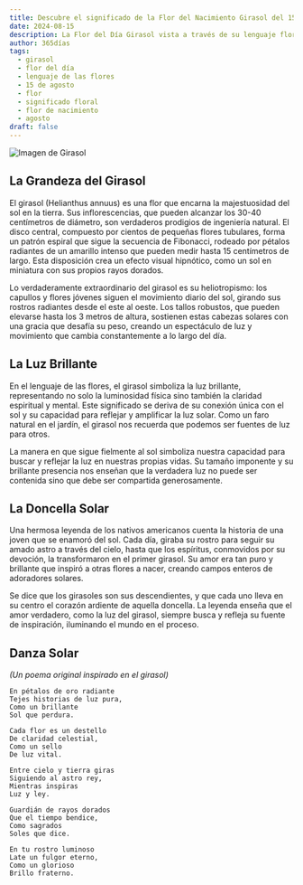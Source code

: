 ```yaml
---
title: Descubre el significado de la Flor del Nacimiento Girasol del 15 de agosto
date: 2024-08-15
description: La Flor del Día Girasol vista a través de su lenguaje floral e historias
author: 365días
tags:
  - girasol
  - flor del día
  - lenguaje de las flores
  - 15 de agosto
  - flor
  - significado floral
  - flor de nacimiento
  - agosto
draft: false
---
```


![Imagen de Girasol](https://cdn.pixabay.com/photo/2018/08/22/13/46/sunflower-3623668_1280.jpg#center)


## La Grandeza del Girasol

El girasol (Helianthus annuus) es una flor que encarna la majestuosidad del sol en la tierra. Sus inflorescencias, que pueden alcanzar los 30-40 centímetros de diámetro, son verdaderos prodigios de ingeniería natural. El disco central, compuesto por cientos de pequeñas flores tubulares, forma un patrón espiral que sigue la secuencia de Fibonacci, rodeado por pétalos radiantes de un amarillo intenso que pueden medir hasta 15 centímetros de largo. Esta disposición crea un efecto visual hipnótico, como un sol en miniatura con sus propios rayos dorados.

Lo verdaderamente extraordinario del girasol es su heliotropismo: los capullos y flores jóvenes siguen el movimiento diario del sol, girando sus rostros radiantes desde el este al oeste. Los tallos robustos, que pueden elevarse hasta los 3 metros de altura, sostienen estas cabezas solares con una gracia que desafía su peso, creando un espectáculo de luz y movimiento que cambia constantemente a lo largo del día.

## La Luz Brillante

En el lenguaje de las flores, el girasol simboliza la luz brillante, representando no solo la luminosidad física sino también la claridad espiritual y mental. Este significado se deriva de su conexión única con el sol y su capacidad para reflejar y amplificar la luz solar. Como un faro natural en el jardín, el girasol nos recuerda que podemos ser fuentes de luz para otros.

La manera en que sigue fielmente al sol simboliza nuestra capacidad para buscar y reflejar la luz en nuestras propias vidas. Su tamaño imponente y su brillante presencia nos enseñan que la verdadera luz no puede ser contenida sino que debe ser compartida generosamente.

## La Doncella Solar

Una hermosa leyenda de los nativos americanos cuenta la historia de una joven que se enamoró del sol. Cada día, giraba su rostro para seguir su amado astro a través del cielo, hasta que los espíritus, conmovidos por su devoción, la transformaron en el primer girasol. Su amor era tan puro y brillante que inspiró a otras flores a nacer, creando campos enteros de adoradores solares.

Se dice que los girasoles son sus descendientes, y que cada uno lleva en su centro el corazón ardiente de aquella doncella. La leyenda enseña que el amor verdadero, como la luz del girasol, siempre busca y refleja su fuente de inspiración, iluminando el mundo en el proceso.

## Danza Solar
*(Un poema original inspirado en el girasol)*

```
En pétalos de oro radiante
Tejes historias de luz pura,
Como un brillante
Sol que perdura.

Cada flor es un destello
De claridad celestial,
Como un sello
De luz vital.

Entre cielo y tierra giras
Siguiendo al astro rey,
Mientras inspiras
Luz y ley.

Guardián de rayos dorados
Que el tiempo bendice,
Como sagrados
Soles que dice.

En tu rostro luminoso
Late un fulgor eterno,
Como un glorioso
Brillo fraterno.
```